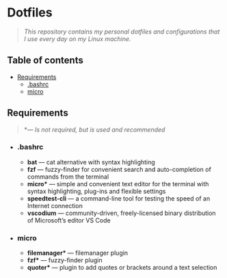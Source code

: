 # **Dotfiles**
> *This repository contains my personal dotfiles and configurations that I use every day on my Linux machine.*


## Table of contents
- [Requirements](#requirements)
    - [.bashrc](#bashrc)
    - [micro](#micro)
&nbsp;


## Requirements
> **&mdash; Is not required, but is used and recommended*
&nbsp;

- ### **.bashrc**
    - **bat** &mdash; cat alternative with syntax highlighting
    - **fzf** &mdash; fuzzy-finder for convenient search and auto-completion of commands from the terminal
    - **micro\*** &mdash; simple and convenient text editor for the terminal with syntax highlighting, plug-ins and flexible settings
    - **speedtest-cli** &mdash; a command-line tool for testing the speed of an Internet connection
    - **vscodium** &mdash; community-driven, freely-licensed binary distribution of Microsoft’s editor VS Code
&nbsp;

- ### **micro**
    - **filemanager\*** &mdash; filemanager plugin
    - **fzf\*** &mdash; fuzzy-finder plugin
    - **quoter\*** &mdash; plugin to add quotes or brackets around a text selection
&nbsp;
